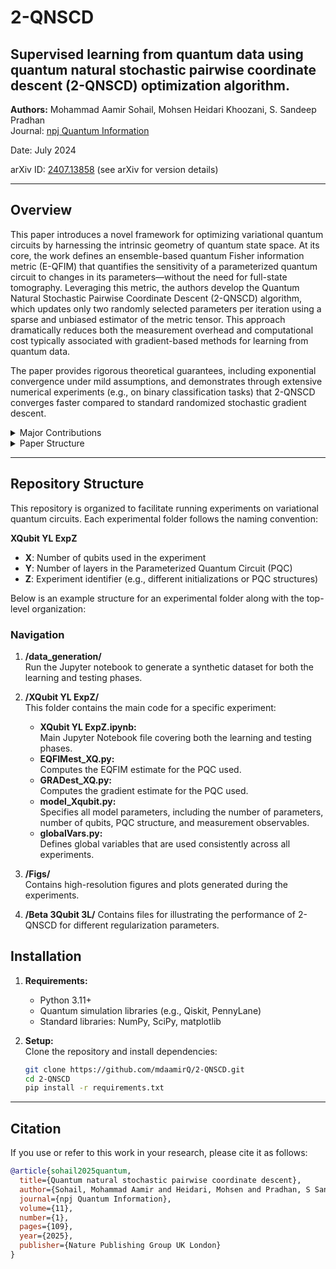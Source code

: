 # 2-QNSCD

## Supervised learning from quantum data using quantum natural stochastic pairwise coordinate descent (2-QNSCD) optimization algorithm.

**Authors:** Mohammad Aamir Sohail, Mohsen Heidari Khoozani, S. Sandeep Pradhan  
Journal: [npj Quantum Information](https://www.nature.com/articles/s41534-025-01047-4)

Date: July 2024 

arXiv ID: [2407.13858](https://arxiv.org/abs/2407.13858) (see arXiv for version details)

---

## Overview

This paper introduces a novel framework for optimizing variational quantum circuits by harnessing the intrinsic geometry of quantum state space. At its core, the work defines an ensemble-based quantum Fisher information metric (E-QFIM) that quantifies the sensitivity of a parameterized quantum circuit to changes in its parameters—without the need for full-state tomography. Leveraging this metric, the authors develop the Quantum Natural Stochastic Pairwise Coordinate Descent (2-QNSCD) algorithm, which updates only two randomly selected parameters per iteration using a sparse and unbiased estimator of the metric tensor. This approach dramatically reduces both the measurement overhead and computational cost typically associated with gradient-based methods for learning from quantum data.

The paper provides rigorous theoretical guarantees, including exponential convergence under mild assumptions, and demonstrates through extensive numerical experiments (e.g., on binary classification tasks) that 2-QNSCD converges faster compared to standard randomized stochastic gradient descent. 

<details>
  <summary> Major Contributions</summary>

- **Ensemble-Based Quantum Metric (E-QFIM):**  
  Introduces a new metric that measures the closeness between ensembles of pure states. This metric can be efficiently estimated without full tomography, overcoming the limitations of the Bures metric.

- **Sparse, Unbiased Estimator:**  
  Develop an efficient sequential measurement strategy using mid-circuit measurements to obtain a highly sparse and unbiased estimator of the E-QFIM. Only a constant number of measurements are needed per iteration.

- **Quantum Natural Stochastic Pairwise Coordinate Descent (2-QNSCD):**  
  Presents an optimization algorithm that updates only two randomly chosen parameters per iteration. This results in constant sample complexity and computational cost per iteration without requiring multiple copies of the quantum data.

- **Exponential Convergence Guarantee:**  
  Provides a theoretical analysis showing that 2-QNSCD achieves an exponential rate of convergence under mild assumptions. A new quadratic geometric information (QGI) inequality is introduced to generalize classical convergence criteria.

- **Empirical Validation:**  
  Demonstrates through experiments on a binary classification task that 2-QNSCD converges faster and more reliably than standard stochastic gradient descent, highlighting its robustness and data efficiency.


</details>

<details>
  <summary> Paper Structure</summary>

1. **Introduction:**  
   The motivation behind the method, challenges of variational quantum circuit optimization, and limitations of standard gradient descent methods.

2. **Background and Preliminaries:**  
   Overview of variational quantum algorithms, quantum state geometry (quantum geometric tensor, Fubini–Study metric), and existing optimization methods.

3. **The 2-QNSCD Algorithm:**  
   Detailed description of the algorithm’s design, update rules, and construction of the sparse metric tensor estimator.

4. **Convergence Analysis:**  
   Theoretical analysis demonstrating faster convergence and complexity benefits over randomized stochastic gradient descent.

5. **Numerical Experiments:**  
   Simulation results show faster convergence for different system sizes and PQC models.

6. **Conclusion and Future Work:**  
   Summary of benefits and discussion of potential research directions.

</details>

---

## Repository Structure

This repository is organized to facilitate running experiments on variational quantum circuits. Each experimental folder follows the naming convention:

**XQubit YL ExpZ**  
- **X**: Number of qubits used in the experiment  
- **Y**: Number of layers in the Parameterized Quantum Circuit (PQC)  
- **Z**: Experiment identifier (e.g., different initializations or PQC structures)

Below is an example structure for an experimental folder along with the top-level organization:

### Navigation

1. **/data_generation/**  
   Run the Jupyter notebook to generate a synthetic dataset for both the learning and testing phases. 

2. **/XQubit YL ExpZ/**  
   This folder contains the main code for a specific experiment:
   - **XQubit YL ExpZ.ipynb:**  
     Main Jupyter Notebook file covering both the learning and testing phases.
   - **EQFIMest_XQ.py:**  
     Computes the EQFIM estimate for the PQC used.
   - **GRADest_XQ.py:**  
     Computes the gradient estimate for the PQC used.
   - **model_Xqubit.py:**  
     Specifies all model parameters, including the number of parameters, number of qubits, PQC structure, and measurement observables.
   - **globalVars.py:**  
     Defines global variables that are used consistently across all experiments.

3. **/Figs/**  
   Contains high-resolution figures and plots generated during the experiments.

4. **/Beta 3Qubit 3L/**
   Contains files for illustrating the performance of 2-QNSCD for different regularization parameters. 

## Installation

1. **Requirements:**  
   - Python 3.11+  
   - Quantum simulation libraries (e.g., Qiskit, PennyLane)  
   - Standard libraries: NumPy, SciPy, matplotlib

2. **Setup:**  
   Clone the repository and install dependencies:
   ```bash
   git clone https://github.com/mdaamirQ/2-QNSCD.git
   cd 2-QNSCD
   pip install -r requirements.txt

---


## Citation

If you use or refer to this work in your research, please cite it as follows:

```bibtex
@article{sohail2025quantum,
  title={Quantum natural stochastic pairwise coordinate descent},
  author={Sohail, Mohammad Aamir and Heidari, Mohsen and Pradhan, S Sandeep},
  journal={npj Quantum Information},
  volume={11},
  number={1},
  pages={109},
  year={2025},
  publisher={Nature Publishing Group UK London}
}
